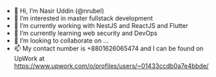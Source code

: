 - 👋 Hi, I’m Nasir Uddin (@nrubel)
- 👀 I’m interested in master fullstack development
- 👀 I’m currently working with NestJS and ReactJS and Flutter
- 🌱 I’m currently learning web security and DevOps
- 💞️ I’m looking to collaborate on ...
- 📫 My contact number is +8801626065474 and I can be found on UpWork at https://www.upwork.com/o/profiles/users/~01433ccdb0a7e4bbde/

<!---
nrubel/nrubel is a ✨ special ✨ repository because its `README.md` (this file) appears on your GitHub profile.
You can click the Preview link to take a look at your changes.
--->
